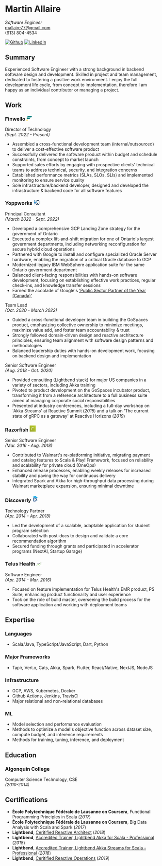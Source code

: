 # Martin Allaire
*Software Engineer* \
mallaire77@gmail.com \
(613) 804-4534

[![Github](https://img.shields.io/badge/github-%23121011.svg?style=for-the-badge&logo=github&logoColor=white)](https://github.com/mallaire77)
[![LinkedIn](https://img.shields.io/badge/linkedin-%230077B5.svg?style=for-the-badge&logo=linkedin&logoColor=white)](https://www.linkedin.com/in/mallaire77/)

## Summary
Experienced Software Engineer with a strong background in backend software design and development. Skilled in project and team management, dedicated to fostering a positive work environment. I enjoy the full development life cycle, from concept to implementation, therefore I am happy as an individual contributor or managing a project.

## Work
### Finwello <img src="https://github.com/mallaire77/me/blob/main/finwello.png?raw=true" alt="profile" width="20"/>
Director of Technology\
*(Sept. 2022 - Present)*

- Assembled a cross-functional development team (internal/outsourced) to deliver a cost-effective software product
- Successfully delivered the software product within budget and schedule constraints, from concept to market launch
- Supported sales efforts by engaging with prospective clients' technical teams to address technical, security, and integration concerns
- Established performance metrics (SLAs, SLOs, SLIs) and implemented monitoring to ensure service quality
- Sole infrastructure/backend developer, designed and developed the infrastructure & backend code for all software features

### Yoppworks  <img src="https://github.com/mallaire77/me/blob/main/yoppworks.png?raw=true" alt="profile" width="20"/>
Principal Consultant\
*(March 2022 - Sept. 2022)*

- Developed a comprehensive GCP Landing Zone strategy for the government of Ontario
- Executed a complex lift-and-shift migration for one of Ontario's largest government departments, including networking reconfiguration for secure hybrid cloud operations
- Partnered with Google to install and configure specialized Oracle Server hardware, enabling the migration of a critical Oracle database to GCP
- Modernized legacy IBM WebSphere application suite for the same Ontario government department
- Balanced client-facing responsibilities with hands-on software development, focusing on establishing effective work practices, regular check-ins, and knowledge transfer sessions
- Earned the accolade of Google's ['Public Sector Partner of the Year (Canada)'](https://improving.com/thoughts/yoppworks-named-the-2023-google-cloud-public-sector-partner-of-the-year)

Team Lead\
*(Oct. 2020 - March 2022)*

- Guided a cross-functional developer team in building the GoSpaces product, emphasizing collective ownership to minimize meetings, maximize value add, and foster team accountability & trust
- Strongly followed domain-driven design and reactive architecture principles, ensuring team alignment with software design patterns and methodologies
- Balanced leadership duties with hands-on development work, focusing on backend design and implementation

Senior Software Engineer\
*(Aug. 2018 - Oct. 2020)*

- Provided consulting (Lightbend stack) for major US companies in a variety of sectors, including Akka training
- Pivoted to product development on the GoSpaces incubator product, transforming it from a reference architecture to a full business suite aimed at managing corporate social responsibilities
- Presented at industry conferences, including a full-day workshop on 'Akka Streams' at Reactive Summit (*2018*) and a talk on 'The current state of gRPC as a gateway' at Reactive Horizons (*2019*)

### Razorfish <img src="https://github.com/mallaire77/me/blob/main/razorfish.png?raw=true" alt="profile" width="20"/>
Senior Software Engineer\
*(Mar. 2016 - Aug. 2018)*

- Contributed to Walmart's re-platforming initiative, migrating payment and catalog features to Scala & Play! Framework, focused on reliability and scalability for private cloud (OneOps)
- Enhanced release processes, enabling weekly releases for increased stability and paving the way for continuous delivery
- Integrated Spark and Akka for high-throughput data processing during Walmart marketplace expansion, ensuring minimal downtime

### Discoverly <img src="https://github.com/mallaire77/me/blob/main/discoverly.png?raw=true" alt="profile" width="20"/>
Technology Partner\
*(Apr. 2014 - Apr. 2018)*

- Led the development of a scalable, adaptable application for student program selection
- Collaborated with post-docs to design and validate a core recommendation algorithm
- Secured funding through grants and participated in accelerator programs (NextAI, Startup Garage)

### Telus Health <img src="https://github.com/mallaire77/me/blob/main/telus.png?raw=true" alt="profile" width="20"/>
Software Engineer\
*(Apr. 2014 - Mar. 2016)*

- Focused on feature implementation for Telus Health's EMR product, PS Suite, enhancing product functionality and user experience
- Took on the role of build master, overseeing the build process for the software application and working with deployment teams

## Expertise
### Languages
- Scala/Java, TypeScript/JavaScript, Dart, Python

### Major Frameworks
- Tapir, Vert.x, Cats, Akka, Spark, Flutter, React/Native, NextJS, NodeJS

### Infrastructure
- GCP, AWS, Kubernetes, Docker
- Github Actions, Jenkins, TravisCI
- Major relational and non-relational databases

### ML
- Model selection and performance evaluation
- Methods to optimize a model's objective function across dataset size, compute budget, and inference requirements
- Methods for training, tuning, inference, and deployment

## Education
### Algonquin College
Computer Science Technology, CSE\
*(2010-2014)*

## Certifications
- **École Polytechnique Fédérale de Lausanne on Coursera**, Functional Programming Principles in Scala (*2017*)
- **École Polytechnique Fédérale de Lausanne on Coursera**, Big Data Analysis with Scala and Spark (*2017*)
- **Lightbend**, [Ceritified Reactive Architect](https://drive.google.com/file/d/1UGKEGgl72saxOaSJzS1pk9q26vCk9kA9/view) (*2018*)
- **Lightbend**, [Accredited Trainer, Lightbend Akka for Scala - Professional](https://drive.google.com/file/d/1U9VPr-ouuZ6wSBzdoNQXAxp15dbj3VxJ/view) (*2018*)
- **Lightbend**, [Accredited Trainer, Lightbend Akka Streams for Scala - Professional](https://drive.google.com/file/d/1UDHpSjELPFSg0758yzOr0DmvLBR46IZE/view) (*2018*)
- **Lightbend**, [Ceritified Reactive Operations](https://drive.google.com/file/d/1U0_MYDQK2tkVmTz8IY4vgT68Y0mltoF4/view) (*2019*)
